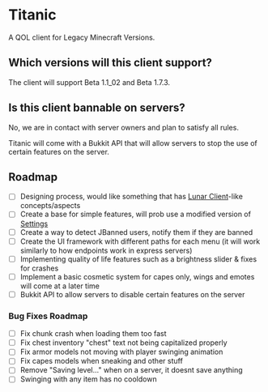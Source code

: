 # Titanic
A QOL client for Legacy Minecraft Versions.

## Which versions will this client support?
The client will support Beta 1.1_02 and Beta 1.7.3.

## Is this client bannable on servers?
No, we are in contact with server owners and plan to satisfy all rules.

Titanic will come with a Bukkit API that will allow servers to stop the use of certain features on the server.

## Roadmap
- [ ] Designing process, would like something that has [Lunar Client](https://lunarclient.com)-like concepts/aspects
- [ ] Create a base for simple features, will prob use a modified version of [Settings](https://github.com/Noxiuam/Settings)
- [ ] Create a way to detect JBanned users, notify them if they are banned
- [ ] Create the UI framework with different paths for each menu (it will work similarly to how endpoints work in express servers)
- [ ] Implementing quality of life features such as a brightness slider & fixes for crashes
- [ ] Implement a basic cosmetic system for capes only, wings and emotes will come at a later time
- [ ] Bukkit API to allow servers to disable certain features on the server

### Bug Fixes Roadmap
- [ ] Fix chunk crash when loading them too fast
- [ ] Fix chest inventory "chest" text not being capitalized properly
- [ ] Fix armor models not moving with player swinging animation
- [ ] Fix capes models when sneaking and other stuff
- [ ] Remove "Saving level..." when on a server, it doesnt save anything
- [ ] Swinging with any item has no cooldown
